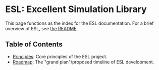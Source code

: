# ESL: Excellent Simulation Library

This page functions as the index for the ESL documentation.  For a brief
overview of ESL, see [the README](../README.md).

## Table of Contents

* [Principles](Principles.md): Core principles of the ESL project.
* [Roadmap](Roadmap.md): The "grand plan"/proposed timeline of ESL development.
